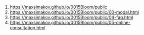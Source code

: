 1. <https://maxsimakov.github.io/0015Bloom/public>
1. <https://maxsimakov.github.io/0015Bloom/public/00-modal.html>
1. <https://maxsimakov.github.io/0015Bloom/public/04-faq.html>
1. <https://maxsimakov.github.io/0015Bloom/public/05-online-consultation.html>